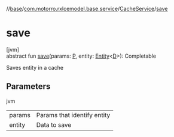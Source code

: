 //[base](../../../index.md)/[com.motorro.rxlcemodel.base.service](../index.md)/[CacheService](index.md)/[save](save.md)

# save

[jvm]\
abstract fun [save](save.md)(params: [P](index.md), entity: [Entity](../../com.motorro.rxlcemodel.base.entity/-entity/index.md)&lt;[D](index.md)&gt;): Completable

Saves entity in a cache

## Parameters

jvm

| | |
|---|---|
| params | Params that identify entity |
| entity | Data to save |
